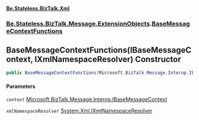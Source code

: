 #### [Be.Stateless.BizTalk.Xml](README.md 'README')
### [Be.Stateless.BizTalk.Message.ExtensionObjects](Be.Stateless.BizTalk.Message.ExtensionObjects.md 'Be.Stateless.BizTalk.Message.ExtensionObjects').[BaseMessageContextFunctions](BaseMessageContextFunctions.md 'Be.Stateless.BizTalk.Message.ExtensionObjects.BaseMessageContextFunctions')

## BaseMessageContextFunctions(IBaseMessageContext, IXmlNamespaceResolver) Constructor

```csharp
public BaseMessageContextFunctions(Microsoft.BizTalk.Message.Interop.IBaseMessageContext context, System.Xml.IXmlNamespaceResolver xmlNamespaceResolver);
```
#### Parameters

<a name='Be.Stateless.BizTalk.Message.ExtensionObjects.BaseMessageContextFunctions.BaseMessageContextFunctions(Microsoft.BizTalk.Message.Interop.IBaseMessageContext,System.Xml.IXmlNamespaceResolver).context'></a>

`context` [Microsoft.BizTalk.Message.Interop.IBaseMessageContext](https://docs.microsoft.com/en-us/dotnet/api/Microsoft.BizTalk.Message.Interop.IBaseMessageContext 'Microsoft.BizTalk.Message.Interop.IBaseMessageContext')

<a name='Be.Stateless.BizTalk.Message.ExtensionObjects.BaseMessageContextFunctions.BaseMessageContextFunctions(Microsoft.BizTalk.Message.Interop.IBaseMessageContext,System.Xml.IXmlNamespaceResolver).xmlNamespaceResolver'></a>

`xmlNamespaceResolver` [System.Xml.IXmlNamespaceResolver](https://docs.microsoft.com/en-us/dotnet/api/System.Xml.IXmlNamespaceResolver 'System.Xml.IXmlNamespaceResolver')